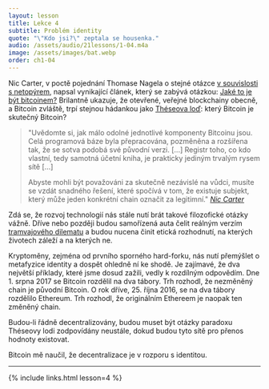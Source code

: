 ```yaml
---
layout: lesson
title: Lekce 4
subtitle: Problém identity
quote: "\"Kdo jsi?\" zeptala se housenka."
audio: /assets/audio/21lessons/1-04.m4a
image: /assets/images/bat.webp
order: ch1-04
---
```


Nic Carter, v poctě pojednání Thomase Nagela o stejné otázce
[v souvislosti s netopýrem][in regards to a bat], napsal vynikající článek, který se zabývá 
otázkou: [Jaké to je být bitcoinem?][What is it like to be a bitcoin?] Brilantně ukazuje, že otevřené, 
veřejné blockchainy obecně, a Bitcoin zvláště, trpí stejnou hádankou 
jako [Théseova loď][Ship of Theseus]: který Bitcoin je skutečný Bitcoin?

> "Uvědomte si, jak málo odolné jednotlivé komponenty Bitcoinu jsou. 
> Celá programová báze byla přepracována, pozměněna a rozšířena tak, 
> že se sotva podobá své původní verzi. [...] Registr toho, co kdo 
> vlastní, tedy samotná účetní kniha, je prakticky jediným trvalým 
> rysem sítě [...]
>
> Abyste mohli být považováni za skutečně nezávislé na vůdci, musíte 
> se vzdát snadného řešení, které spočívá v tom, že existuje subjekt, 
> který může jeden konkrétní chain označit za legitimní."
> <cite>[Nic Carter][What is it like to be a bitcoin?]</cite>

Zdá se, že rozvoj technologií nás stále nutí brát takové filozofické 
otázky vážně. Dříve nebo později budou samořízená auta čelit reálným 
verzím [tramvajového dilematu][trolley problem] a budou nucena činit etická rozhodnutí, 
na kterých životech záleží a na kterých ne.

Kryptoměny, zejména od prvního sporného hard-forku, nás nutí přemýšlet 
o metafyzice identity a dospět ohledně ní ke shodě. Je zajímavé, že dva 
největší příklady, které jsme dosud zažili, vedly k rozdílným odpovědím. 
Dne 1. srpna 2017 se Bitcoin rozdělil na dva tábory. Trh rozhodl, že 
nezměněný chain je původní Bitcoin. O rok dříve, 25. října 2016, se 
na dva tábory rozdělilo Ethereum. Trh rozhodl, že originálním Ethereem 
je naopak ten změněný chain.

Budou-li řádně decentralizovány, budou muset být otázky paradoxu Théseovy 
lodi zodpovídány neustále, dokud budou tyto sítě pro přenos hodnoty existovat.

Bitcoin mě naučil, že decentralizace je v rozporu s identitou.

---

{% include links.html lesson=4 %}

[in regards to a bat]: https://en.wikipedia.org/wiki/What_Is_it_Like_to_Be_a_Bat%3F
[What is it like to be a bitcoin?]: https://medium.com/s/story/what-is-it-like-to-be-a-bitcoin-56109f3e6753
[Ship of Theseus]: https://en.wikipedia.org/wiki/Ship_of_Theseus
[trolley problem]: https://en.wikipedia.org/wiki/Trolley_problem

<!-- Wikipedia -->
[alice]: https://en.wikipedia.org/wiki/Alice%27s_Adventures_in_Wonderland
[carroll]: https://en.wikipedia.org/wiki/Lewis_Carroll
